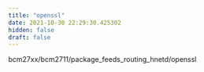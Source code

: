 ```yaml
---
title: "openssl"
date: 2021-10-30 22:29:30.425302
hidden: false
draft: false
---
```


bcm27xx/bcm2711/package_feeds_routing_hnetd/openssl

